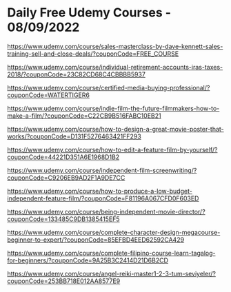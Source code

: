 # Daily Free Udemy Courses - 08/09/2022

https://www.udemy.com/course/sales-masterclass-by-dave-kennett-sales-training-sell-and-close-deals/?couponCode=FREE_COURSE
https://www.udemy.com/course/individual-retirement-accounts-iras-taxes-2018/?couponCode=23C82CD68C4CBBBB5937
https://www.udemy.com/course/certified-media-buying-professional/?couponCode=WATERTIGER6
https://www.udemy.com/course/indie-film-the-future-filmmakers-how-to-make-a-film/?couponCode=C22CB9B516FABC10EB21
https://www.udemy.com/course/how-to-design-a-great-movie-poster-that-works/?couponCode=D131F5276463421FF293
https://www.udemy.com/course/how-to-edit-a-feature-film-by-yourself/?couponCode=44221D351A6E1968D1B2
https://www.udemy.com/course/independent-film-screenwriting/?couponCode=C9206EB9AD2F1A9DE7CC
https://www.udemy.com/course/how-to-produce-a-low-budget-independent-feature-film/?couponCode=F81196A067CFD0F603ED
https://www.udemy.com/course/being-independent-movie-director/?couponCode=133485C9DB1385415EF5
https://www.udemy.com/course/complete-character-design-megacourse-beginner-to-expert/?couponCode=85EFBD4EED62592CA429
https://www.udemy.com/course/complete-filipino-course-learn-tagalog-for-beginners/?couponCode=9A25B3C2414D21D6B2CD
https://www.udemy.com/course/angel-reiki-master1-2-3-tum-seviyeler/?couponCode=253BB718E012AA8577E9
